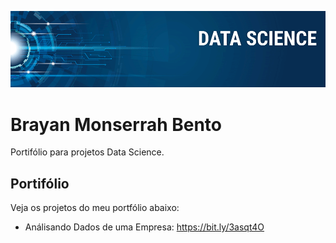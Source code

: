 ![Banner DS](https://github.com/brayannmb/Data-Science/blob/main/banner.png)

# Brayan Monserrah Bento
 Portifólio para projetos Data Science.

## Portifólio

Veja os projetos do meu portfólio abaixo:

* Análisando Dados de uma Empresa: https://bit.ly/3asqt4O
